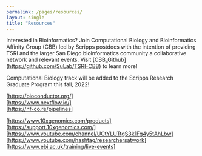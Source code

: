 ```yaml
---
permalink: /pages/resources/
layout: single
title: "Resources"
---
```


Interested in Bioinformatics? Join Computational Biology and Bioinformatics Affinity Group (CBB)  led by Scripps postdocs with the intention of providing TSRI and the larger San Diego bioinformatics community a collaborative network and relevant events.  Visit [CBB_Github] (https://github.com/SuLab/TSRI-CBB) to learn more!

Computational Biology track will be added to the Scripps Research Graduate Program this fall, 2022!

 

[https://bioconductor.org/]  
[https://www.nextflow.io/]  
[https://nf-co.re/pipelines]  

 

[https://www.10xgenomics.com/products]  
[https://support.10xgenomics.com/] 
[https://www.youtube.com/channel/UCtYLUTtgS3k1Fg4y5tAhLbw]  
[https://www.youtube.com/hashtag/researchersatwork]  
[https://www.ebi.ac.uk/training/live-events]  
